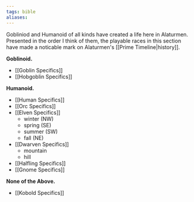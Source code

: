 ```yaml
---
tags: bible
aliases:
---
```


Gobliniod and Humanoid of all kinds have created a life here in Alaturmen. Presented in the order I think of them, the playable races in this section have made a noticable mark on Alaturmen's [[Prime Timeline|history]].

**Goblinoid.**
- [[Goblin Specifics]]
- [[Hobgoblin Specifics]]

**Humanoid.**
- [[Human Specifics]]
- [[Orc Specifics]]
- [[Elven Specifics]] 
	- winter (NW)
	- spring (SE)
	- summer (SW)
	- fall (NE)
- [[Dwarven Specifics]]
	- mountain
	- hill
- [[Halfling Specifics]]
- [[Gnome Specifics]]

**None of the Above.**

- [[Kobold Specifics]]